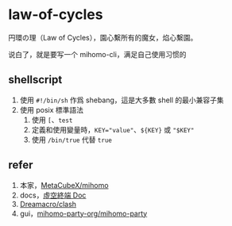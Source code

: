 # law-of-cycles
円環の理（Law of Cycles），園心繫所有的魔女，焰心繫園。

说白了，就是要写一个 mihomo-cli，满足自己使用习惯的

## shellscript

1. 使用 `#!/bin/sh` 作爲 shebang，這是大多數 shell 的最小兼容子集
2. 使用 posix 標準語法
   1. 使用 `[`、`test`
   2. 定義和使用變量時，`KEY="value"`、`${KEY}` 或 `"$KEY"`
   3. 使用 `/bin/true` 代替 `true`

## refer

1. 本家，[MetaCubeX/mihomo](https://github.com/MetaCubeX/mihomo.git)
2. docs，[虛空終端 Doc](https://wiki.metacubex.one/)
3. [Dreamacro/clash](https://github.com/Dreamacro/clash)
4. gui，[mihomo-party-org/mihomo-party](https://github.com/mihomo-party-org/mihomo-party.git)
